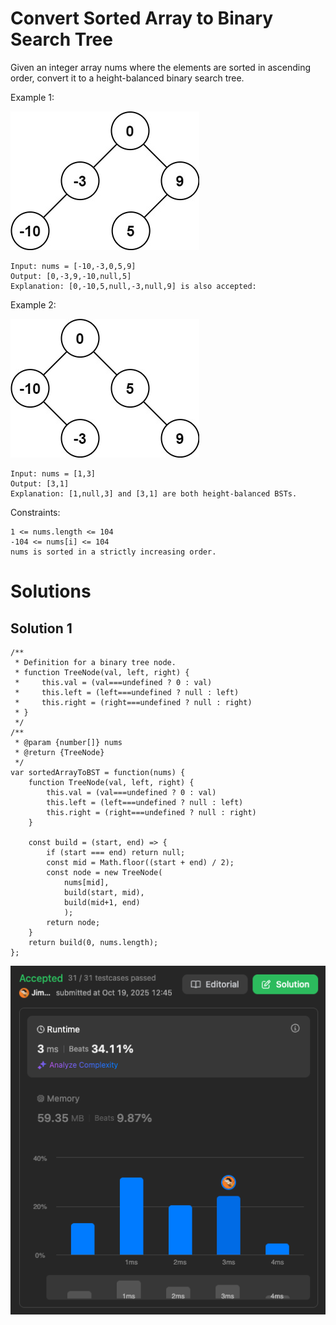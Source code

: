 # Convert Sorted Array to Binary Search Tree

Given an integer array nums where the elements are sorted in ascending order, convert it to a height-balanced binary search tree.

Example 1:

![btree1](./img/btree1.jpg)
```
Input: nums = [-10,-3,0,5,9]
Output: [0,-3,9,-10,null,5]
Explanation: [0,-10,5,null,-3,null,9] is also accepted:
```
Example 2:

![btree2](./img/btree2.jpg)
```
Input: nums = [1,3]
Output: [3,1]
Explanation: [1,null,3] and [3,1] are both height-balanced BSTs.
```

Constraints:
```
1 <= nums.length <= 104
-104 <= nums[i] <= 104
nums is sorted in a strictly increasing order.
```

# Solutions

## Solution 1

```
/**
 * Definition for a binary tree node.
 * function TreeNode(val, left, right) {
 *     this.val = (val===undefined ? 0 : val)
 *     this.left = (left===undefined ? null : left)
 *     this.right = (right===undefined ? null : right)
 * }
 */
/**
 * @param {number[]} nums
 * @return {TreeNode}
 */
var sortedArrayToBST = function(nums) {
    function TreeNode(val, left, right) {
        this.val = (val===undefined ? 0 : val)
        this.left = (left===undefined ? null : left)
        this.right = (right===undefined ? null : right)
    }

    const build = (start, end) => {
        if (start === end) return null;
        const mid = Math.floor((start + end) / 2);
        const node = new TreeNode(
            nums[mid], 
            build(start, mid),
            build(mid+1, end)
            );
        return node;
    }
    return build(0, nums.length);
};
```

![ConvertSortedArraytoBinarySearchTree.png](./img/ConvertSortedArraytoBinarySearchTree.png)
